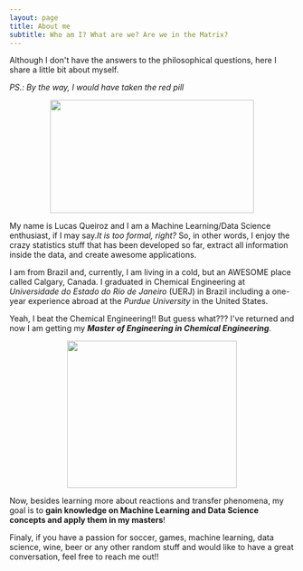 ```yaml
---
layout: page
title: About me
subtitle: Who am I? What are we? Are we in the Matrix?
---
```

Although I don't have the answers to the philosophical questions, here I share a little bit about myself.

_PS.: By the way, I would have taken the red pill_
<p align="center">
  <img width="360" height="200" src="https://media.giphy.com/media/1CNsm9ZkHF0m4/giphy.gif">
</p>

My name is Lucas Queiroz and I am a Machine Learning/Data Science enthusiast, if I may say._It is too formal, right?_ So, in other words, I enjoy the crazy statistics stuff that has been developed so far, extract all information inside the data, and create awesome applications.

I am from Brazil and, currently, I am living in a cold, but an AWESOME place called Calgary, Canada. I graduated in Chemical Engineering at _Universidade do Estado do Rio de Janeiro_ (UERJ) in Brazil including a one-year experience abroad at the _Purdue University_ in the United States.

Yeah, I beat the Chemical Engineering!! But guess what??? I've returned and now I am getting my **_Master of Engineering in Chemical Engineering_**.
<p align="center">
  <img width="300" height="260" src="https://media.giphy.com/media/ToMjGpx9F5ktZw8qPUQ/giphy.gif">
</p>

Now, besides learning more about reactions and transfer phenomena, my goal is to **gain knowledge on Machine Learning and Data Science concepts and apply them in my masters**!

Finaly, if you have a passion for soccer, games, machine learning, data science, wine, beer or any other random stuff and would like to have a great conversation, feel free to reach me out!!
